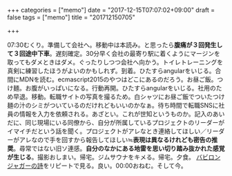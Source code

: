+++
categories = ["memo"]
date = "2017-12-15T07:07:02+09:00"
draft = false
tags = ["memo"]
title = "201712150705"

+++

07:30むくり。準備して会社へ。移動中は本読み。と思ったら**腹痛が３回発生して３回途中下車**。遅刻確定。30分早く会社の最寄り駅に着くようにマージンを取ってもダメときはダメ。ぐったりしつつ会社へ向かう。トイレトレーニングを真剣に練習したほうがよいのかもしれず。到着。ひたすらangularをいじる。合間にMDNを読む。ecmascript2015のやつはどこにあるのだろう。お昼ご飯。つけ麺。お腹がいっぱいになる。行動再開。ひたすらangularをいじる。社用のため早退。移動。転職サイトの写真を撮るため。白シャツにお昼ご飯でついたつけ麺の汁のシミがついているのだけれどもいいのかなぁ。待ち時間で転職SNSに社員の情報を入力を依頼される。あざとい。これが世知というものか。記入のあいだに、同じ現場にいる同僚から、自分が所属しているプロジェクトのリーダーがイマイチだという話を聞く。プロジェクトがアレなとき連絡してほしい／リーダーがアレなので手を回すから報告してほしい≒**表現は異なるけれども密告の推奨**。尋常ではない旧ソ連感。**自分のなかにある地雷を思い切り踏み抜かれた感覚が生じる**。撮影おしまい。帰宅。ジムサウナをキメる。帰宅。夕食。 [バビロンジャガーの詩](http://www.nicovideo.jp/watch/sm32376307 "バビロンジャガーの詩")をリピートで見る。良い。00:00おねむ。そして今。 

